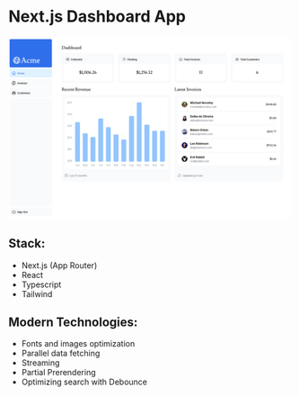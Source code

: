 # Next.js Dashboard App

![Showcase image](https://github.com/HemingErnestway/nextjs-dashboard/blob/master/showcase.png?raw=true)

## Stack:
- Next.js (App Router)
- React
- Typescript
- Tailwind 

## Modern Technologies:
- Fonts and images optimization 
- Parallel data fetching
- Streaming
- Partial Prerendering 
- Optimizing search with Debounce

